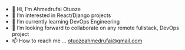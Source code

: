 - 👋 Hi, I’m Ahmedrufai Otuoze
- 👀 I’m interested in React/Django projects
- 🌱 I’m currently learning DevOps Engineering 
- 💞️ I’m looking forward to collaborate on any remote fullstack, DevOps project
- 📫 How to reach me ... otuozeahmedrufai@gmail.com

<!---
otuozeAhmed/otuozeAhmed is a ✨ special ✨ repository because its `README.md` (this file) appears on your GitHub profile.
You can click the Preview link to take a look at your changes.
--->
